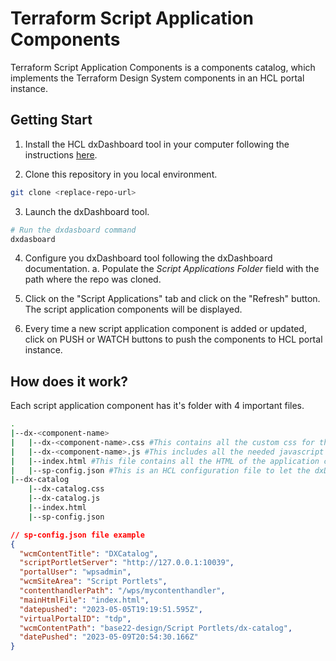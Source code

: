 # Terraform Script Application Components

Terraform Script Application Components is a components catalog, which implements the Terraform Design System components in an HCL portal instance.

## Getting Start

1. Install the HCL dxDashboard tool in your computer following the instructions [here](https://github.com/HCL-TECH-SOFTWARE/WebDevToolkitForDx).

2. Clone this repository in you local environment.
```bash
git clone <replace-repo-url>
```

3. Launch the dxDashboard tool.
```bash
# Run the dxdasboard command
dxdasboard
```
4. Configure you dxDashboard tool following the dxDashboard documentation.
  a. Populate the _Script Applications Folder_ field with the path where the repo was cloned. 

5. Click on the "Script Applications" tab and click on the "Refresh" button. The script application components will be displayed.

6. Every time a new script application component is added or updated, click on PUSH or WATCH buttons to push the components to HCL portal instance.

## How does it work?
Each script application component has it's folder with 4 important files.
```bash
.
|--dx-<component-name>
|   |--dx-<component-name>.css #This contains all the custom css for the application if needed.
|   |--dx-<component-name>.js #This includes all the needed javascript to instantiate the Design System components into the script application component.
|   |--index.html #This file contains all the HTML of the application component.
|   |--sp-config.json #This is an HCL configuration file to let the dxDashboard tool know where to deploy the script applications components.
|--dx-catalog
    |--dx-catalog.css
    |--dx-catalog.js
    |--index.html
    |--sp-config.json
```

```json
// sp-config.json file example
{
  "wcmContentTitle": "DXCatalog",
  "scriptPortletServer": "http://127.0.0.1:10039",
  "portalUser": "wpsadmin",
  "wcmSiteArea": "Script Portlets",
  "contenthandlerPath": "/wps/mycontenthandler",
  "mainHtmlFile": "index.html",
  "datepushed": "2023-05-05T19:19:51.595Z",
  "virtualPortalID": "tdp",
  "wcmContentPath": "base22-design/Script Portlets/dx-catalog",
  "datePushed": "2023-05-09T20:54:30.166Z"
}
```